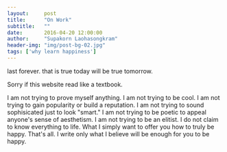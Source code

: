 ```yaml
---
layout:     post
title:      "On Work"
subtitle:   ""
date:       2016-04-20 12:00:00
author:     "Supakorn Laohasongkram"
header-img: "img/post-bg-02.jpg"
tags: ['why learn happiness']
---
```


last forever. that is true today will be true tomorrow.

Sorry if this website read like a textbook.

I am not trying to prove myself anything. I am not trying to be cool. I am not trying to gain popularity or build a reputation. I am not trying to sound sophisicated just to look "smart." I am not trying to be poetic to appeal anyone's sense of aesthetism.  I am not trying to be an elitist. I do not claim to know everything to life. What I simply want to offer you how to truly be happy. That's all. I write only what I believe will be enough for you to be happy.


